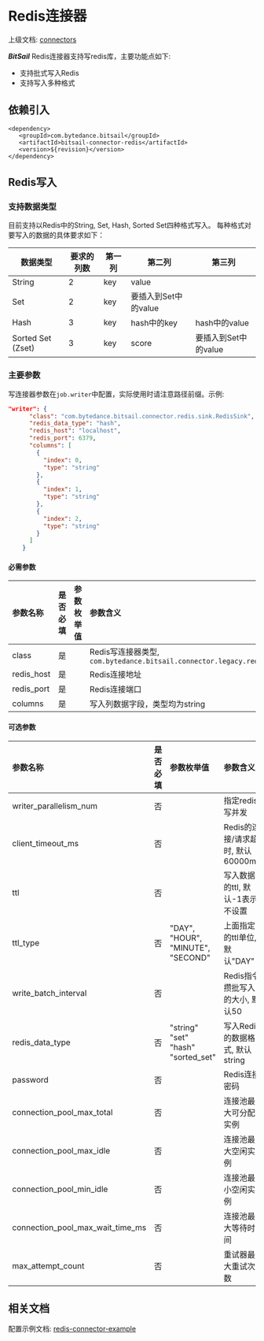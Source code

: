 # Redis连接器

上级文档: [connectors](../introduction_zh.md)

***BitSail*** Redis连接器支持写redis库，主要功能点如下:

- 支持批式写入Redis
- 支持写入多种格式


## 依赖引入

```text
<dependency>
   <groupId>com.bytedance.bitsail</groupId>
   <artifactId>bitsail-connector-redis</artifactId>
   <version>${revision}</version>
</dependency>
```

## Redis写入

### 支持数据类型

目前支持以Redis中的String, Set, Hash, Sorted Set四种格式写入。
每种格式对要写入的数据的具体要求如下：

| 数据类型          | 要求的列数 | 第一列 | 第二列               | 第三列               |
| ----------------- | ---------- | ------ | -------------------- | -------------------- |
| String            | 2          | key    | value                |                      |
| Set               | 2          | key    | 要插入到Set中的value |                      |
| Hash              | 3          | key    | hash中的key          | hash中的value        |
| Sorted Set (Zset) | 3          | key    | score                | 要插入到Set中的value |

### 主要参数

写连接器参数在`job.writer`中配置，实际使用时请注意路径前缀。示例:

```json
"writer": {
      "class": "com.bytedance.bitsail.connector.redis.sink.RedisSink",
      "redis_data_type": "hash",
      "redis_host": "localhost",
      "redis_port": 6379,
      "columns": [
        {
          "index": 0,
          "type": "string"
        },
        {
          "index": 1,
          "type": "string"
        },
        {
          "index": 2,
          "type": "string"
        }
      ]
    }
```

#### 必需参数

| 参数名称   | 是否必填 | 参数枚举值 | 参数含义                                                     |
| :--------- | :------- | :--------- | :----------------------------------------------------------- |
| class      | 是       |            | Redis写连接器类型, `com.bytedance.bitsail.connector.legacy.redis.sink.RedisOutputFormat` |
| redis_host | 是       |            | Redis连接地址                                                |
| redis_port | 是       |            | Redis连接端口                                                |
| columns    | 是       |            | 写入列数据字段，类型均为string                               |



#### 可选参数

| 参数名称                         | 是否必填 | 参数枚举值                                     | 参数含义                          |
| :------------------------------- | :------- | :--------------------------------------------- | :-------------------------------- |
| writer_parallelism_num           | 否       |                                                | 指定redis写并发                   |
| client_timeout_ms                | 否       |                                                | Redis的连接/请求超时, 默认60000ms |
| ttl                              | 否       |                                                | 写入数据的ttl, 默认-1表示不设置   |
| ttl_type                         | 否       | "DAY", "HOUR", "MINUTE", "SECOND"              | 上面指定的ttl单位, 默认"DAY"      |
| write_batch_interval             | 否       |                                                | Redis指令攒批写入的大小, 默认50   |
| redis_data_type                  | 否       | "string"<br/>"set"<br/>"hash"<br/>"sorted_set" | 写入Redis的数据格式, 默认 string  |
| password                         | 否       |                                                | Redis连接密码                     |
| connection_pool_max_total        | 否       |                                                | 连接池最大可分配实例              |
| connection_pool_max_idle         | 否       |                                                | 连接池最大空闲实例                |
| connection_pool_min_idle         | 否       |                                                | 连接池最小空闲实例                |
| connection_pool_max_wait_time_ms | 否       |                                                | 连接池最大等待时间                |
| max_attempt_count                | 否       |                                                | 重试器最大重试次数                |


## 相关文档

配置示例文档: [redis-connector-example](./redis-v1-example_zh.md)